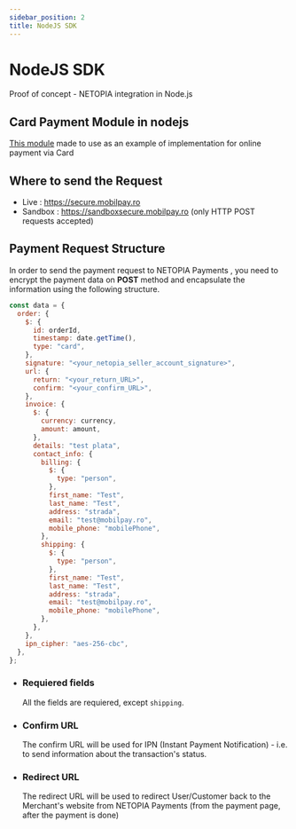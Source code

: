 ```yaml
---
sidebar_position: 2
title: NodeJS SDK
---
```

# NodeJS SDK

Proof of concept - NETOPIA integration in Node.js

## Card Payment Module in nodejs

[This module](https://github.com/mobilpay/Node.js) made to use as an example of implementation for online payment via Card

## Where to send the Request

- Live : https://secure.mobilpay.ro
- Sandbox : https://sandboxsecure.mobilpay.ro
  (only HTTP POST requests accepted)

## Payment Request Structure

In order to send the payment request to NETOPIA Payments , you need to encrypt the payment data on **POST** method and encapsulate the information using the following structure.

```javascript
const data = {
  order: {
    $: {
      id: orderId,
      timestamp: date.getTime(),
      type: "card",
    },
    signature: "<your_netopia_seller_account_signature>",
    url: {
      return: "<your_return_URL>",
      confirm: "<your_confirm_URL>",
    },
    invoice: {
      $: {
        currency: currency,
        amount: amount,
      },
      details: "test plata",
      contact_info: {
        billing: {
          $: {
            type: "person",
          },
          first_name: "Test",
          last_name: "Test",
          address: "strada",
          email: "test@mobilpay.ro",
          mobile_phone: "mobilePhone",
        },
        shipping: {
          $: {
            type: "person",
          },
          first_name: "Test",
          last_name: "Test",
          address: "strada",
          email: "test@mobilpay.ro",
          mobile_phone: "mobilePhone",
        },
      },
    },
    ipn_cipher: "aes-256-cbc",
  },
};
```

- ### Requiered fields

  All the fields are requiered, except `shipping`.

- ### Confirm URL
  The confirm URL will be used for IPN (Instant Payment Notification) - i.e. to send information about the transaction's status.
- ### Redirect URL
  The redirect URL will be used to redirect User/Customer back to the Merchant's website from NETOPIA Payments (from the payment page, after the payment is done)

